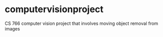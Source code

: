 # computervisionproject
CS 766 computer vision project that involves moving object removal from images
